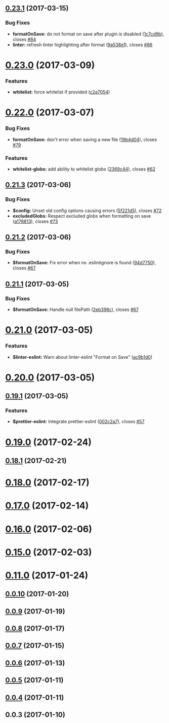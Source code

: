 <a name="0.23.1"></a>
## [0.23.1](https://github.com/jlongster/prettier-atom/compare/v0.23.0...v0.23.1) (2017-03-15)


### Bug Fixes

* **formatOnSave:** do not format on save after plugin is disabled ([1c7cd9b](https://github.com/jlongster/prettier-atom/commit/1c7cd9b)), closes [#84](https://github.com/jlongster/prettier-atom/issues/84)
* **linter:** refresh linter highlighting after format ([9a538e1](https://github.com/jlongster/prettier-atom/commit/9a538e1)), closes [#86](https://github.com/jlongster/prettier-atom/issues/86)



<a name="0.23.0"></a>
# [0.23.0](https://github.com/jlongster/prettier-atom/compare/v0.22.0...v0.23.0) (2017-03-09)


### Features

* **whitelist:** force whitelist if provided ([c2a7054](https://github.com/jlongster/prettier-atom/commit/c2a7054))



<a name="0.22.0"></a>
# [0.22.0](https://github.com/jlongster/prettier-atom/compare/v0.21.3...v0.22.0) (2017-03-07)


### Bug Fixes

* **formatOnSave:** don't error when saving a new file ([19b4d04](https://github.com/jlongster/prettier-atom/commit/19b4d04)), closes [#79](https://github.com/jlongster/prettier-atom/issues/79)


### Features

* **whitelist-globs:** add ability to whitelist globs ([2369c44](https://github.com/jlongster/prettier-atom/commit/2369c44)), closes [#62](https://github.com/jlongster/prettier-atom/issues/62)



<a name="0.21.3"></a>
## [0.21.3](https://github.com/jlongster/prettier-atom/compare/v0.21.2...v0.21.3) (2017-03-06)


### Bug Fixes

* **$config:** Unset old config options causing errors ([5f221d5](https://github.com/jlongster/prettier-atom/commit/5f221d5)), closes [#72](https://github.com/jlongster/prettier-atom/issues/72)
* **excludedGlobs:** Respect excluded globs when formatting on save ([a178813](https://github.com/jlongster/prettier-atom/commit/a178813)), closes [#73](https://github.com/jlongster/prettier-atom/issues/73)



<a name="0.21.2"></a>
## [0.21.2](https://github.com/jlongster/prettier-atom/compare/v0.21.1...v0.21.2) (2017-03-06)


### Bug Fixes

* **$formatOnSave:** Fix error when no .eslintignore is found ([94d7750](https://github.com/jlongster/prettier-atom/commit/94d7750)), closes [#67](https://github.com/jlongster/prettier-atom/issues/67)



<a name="0.21.1"></a>
## [0.21.1](https://github.com/jlongster/prettier-atom/compare/v0.21.0...v0.21.1) (2017-03-05)


### Bug Fixes

* **$formatOnSave:** Handle null filePath ([2eb398c](https://github.com/jlongster/prettier-atom/commit/2eb398c)), closes [#67](https://github.com/jlongster/prettier-atom/issues/67)



<a name="0.21.0"></a>
# [0.21.0](https://github.com/jlongster/prettier-atom/compare/v0.20.0...v0.21.0) (2017-03-05)


### Features

* **$linter-eslint:** Warn about linter-eslint "Format on Save" ([ac9b1d0](https://github.com/jlongster/prettier-atom/commit/ac9b1d0))



<a name="0.20.0"></a>
# [0.20.0](https://github.com/jlongster/prettier-atom/compare/v0.19.1...v0.20.0) (2017-03-05)



<a name="0.19.1"></a>
## [0.19.1](https://github.com/jlongster/prettier-atom/compare/v0.19.0...v0.19.1) (2017-03-05)


### Features

* **$prettier-eslint:** Integrate prettier-eslint ([002c2a7](https://github.com/jlongster/prettier-atom/commit/002c2a7)), closes [#57](https://github.com/jlongster/prettier-atom/issues/57)



<a name="0.19.0"></a>
# [0.19.0](https://github.com/jlongster/prettier-atom/compare/v0.18.1...v0.19.0) (2017-02-24)



<a name="0.18.1"></a>
## [0.18.1](https://github.com/jlongster/prettier-atom/compare/v0.18.0...v0.18.1) (2017-02-21)



<a name="0.18.0"></a>
# [0.18.0](https://github.com/jlongster/prettier-atom/compare/v0.17.0...v0.18.0) (2017-02-17)



<a name="0.17.0"></a>
# [0.17.0](https://github.com/jlongster/prettier-atom/compare/v0.16.0...v0.17.0) (2017-02-14)



<a name="0.16.0"></a>
# [0.16.0](https://github.com/jlongster/prettier-atom/compare/v0.15.0...v0.16.0) (2017-02-06)



<a name="0.15.0"></a>
# [0.15.0](https://github.com/jlongster/prettier-atom/compare/v0.11.0...v0.15.0) (2017-02-03)



<a name="0.11.0"></a>
# [0.11.0](https://github.com/jlongster/prettier-atom/compare/v0.0.10...v0.11.0) (2017-01-24)



<a name="0.0.10"></a>
## [0.0.10](https://github.com/jlongster/prettier-atom/compare/v0.0.9...v0.0.10) (2017-01-20)



<a name="0.0.9"></a>
## [0.0.9](https://github.com/jlongster/prettier-atom/compare/v0.0.8...v0.0.9) (2017-01-19)



<a name="0.0.8"></a>
## [0.0.8](https://github.com/jlongster/prettier-atom/compare/v0.0.7...v0.0.8) (2017-01-17)



<a name="0.0.7"></a>
## [0.0.7](https://github.com/jlongster/prettier-atom/compare/v0.0.6...v0.0.7) (2017-01-15)



<a name="0.0.6"></a>
## [0.0.6](https://github.com/jlongster/prettier-atom/compare/v0.0.5...v0.0.6) (2017-01-13)



<a name="0.0.5"></a>
## [0.0.5](https://github.com/jlongster/prettier-atom/compare/v0.0.4...v0.0.5) (2017-01-11)



<a name="0.0.4"></a>
## [0.0.4](https://github.com/jlongster/prettier-atom/compare/v0.0.3...v0.0.4) (2017-01-11)



<a name="0.0.3"></a>
## 0.0.3 (2017-01-10)



